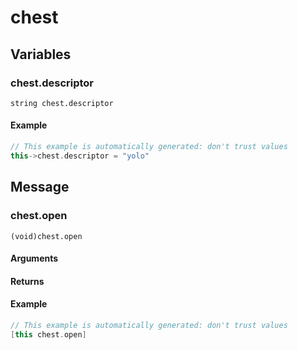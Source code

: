 # chest
## Variables
### **chest.descriptor**
`string chest.descriptor`




#### Example
``` cpp
// This example is automatically generated: don't trust values
this->chest.descriptor = "yolo"
```
## Message
### **chest.open**
`(void)chest.open`


#### Arguments
#### Returns



#### Example
``` cpp
// This example is automatically generated: don't trust values
[this chest.open]
```

